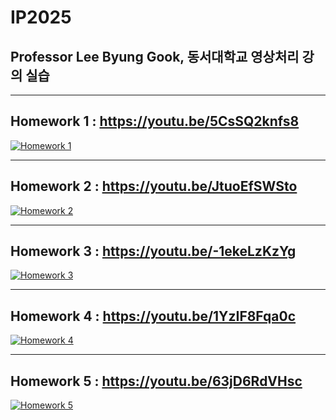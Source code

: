 # IP2025
## Professor Lee Byung Gook, 동서대학교 영상처리 강의 실습

---

## Homework 1 : https://youtu.be/5CsSQ2knfs8
<a href="https://youtu.be/5CsSQ2knfs8" target="_blank">
  <img src="https://github.com/user-attachments/assets/e21bc28c-6d22-4ed3-bd41-1d02fb66ed45" 
       alt="Homework 1">
</a>

---

## Homework 2 : https://youtu.be/JtuoEfSWSto
<a href="https://youtu.be/JtuoEfSWSto" target="_blank">
  <img src="https://github.com/user-attachments/assets/1ae39be4-21d6-4f35-95d8-ce7611d1bd5f" 
       alt="Homework 2">
</a>

---

## Homework 3 : https://youtu.be/-1ekeLzKzYg
<a href="https://youtu.be/-1ekeLzKzYg" target="_blank">
  <img src="https://github.com/user-attachments/assets/d01d28f7-fe1b-497f-ae74-312888c82900" 
       alt="Homework 3">
</a>

---

## Homework 4 : https://youtu.be/1YzIF8Fqa0c
<a href="https://youtu.be/1YzIF8Fqa0c" target="_blank">
  <img src="https://github.com/user-attachments/assets/290ea26e-7e45-4849-a03b-07e5db4a94ef" 
       alt="Homework 4">
</a>

---
## Homework 5 : https://youtu.be/63jD6RdVHsc
<a href="https://youtu.be/63jD6RdVHsc" target="_blank">
  <img src="https://github.com/user-attachments/assets/55f39b9b-5226-4c0b-8858-3cb479ada876" 
       alt="Homework 5">
</a>
